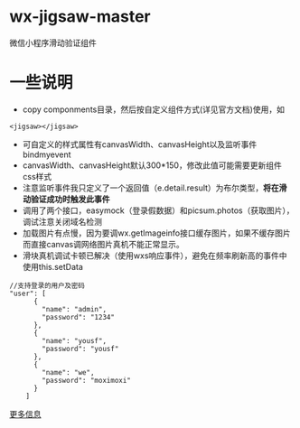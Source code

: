 # wx-jigsaw-master
微信小程序滑动验证组件

# 一些说明
- copy componments目录，然后按自定义组件方式(详见官方文档)使用，如
```
<jigsaw></jigsaw>
```
- 可自定义的样式属性有canvasWidth、canvasHeight以及监听事件bindmyevent
- canvasWidth、canvasHeight默认300*150，修改此值可能需要更新组件css样式
- 注意监听事件我只定义了一个返回值（e.detail.result）为布尔类型，**将在滑动验证成功时触发此事件**
- 调用了两个接口，easymock（登录假数据）和picsum.photos（获取图片），调试注意关闭域名检测
- 加载图片有点慢，因为要调wx.getImageinfo接口缓存图片，如果不缓存图片而直接canvas调网络图片真机不能正常显示。
- 滑块真机调试卡顿已解决（使用wxs响应事件），避免在频率刷新高的事件中使用this.setData

```
//支持登录的用户及密码
"user": [
      {
        "name": "admin",
        "password": "1234"
      },
      {
        "name": "yousf",
        "password": "yousf"
      },
      {
        "name": "we",
        "password": "moximoxi"
      }
    ]
```
[更多信息](https://xuzhengtong.com/2019/07/30/wx%E5%B0%8F%E7%A8%8B%E5%BA%8F%E5%BC%80%E5%8F%91/wx%E5%B0%8F%E7%A8%8B%E5%BA%8F%E6%BB%91%E5%8A%A8%E9%AA%8C%E8%AF%81%E7%BB%84%E4%BB%B6/#more "github")

